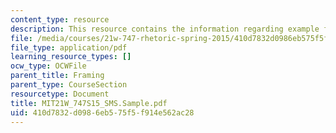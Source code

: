 ```yaml
---
content_type: resource
description: This resource contains the information regarding example framing assignment.
file: /media/courses/21w-747-rhetoric-spring-2015/410d7832d0986eb575f5f914e562ac28_MIT21W_747S15_SMS.Sample.pdf
file_type: application/pdf
learning_resource_types: []
ocw_type: OCWFile
parent_title: Framing
parent_type: CourseSection
resourcetype: Document
title: MIT21W_747S15_SMS.Sample.pdf
uid: 410d7832-d098-6eb5-75f5-f914e562ac28
---
```

